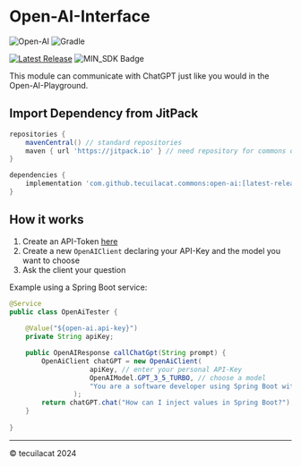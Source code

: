 # Open-AI-Interface
![Open-AI](https://img.shields.io/badge/ChatGPT-74aa9c?style=for-the-badge&logo=openai&logoColor=white)
![Gradle](https://img.shields.io/badge/gradle-02303A?style=for-the-badge&logo=gradle&logoColor=white)

[![Latest Release](https://jitpack.io/v/tecuilacat/commons.svg)](https://jitpack.io/#tecuilacat/commons)
![MIN_SDK Badge](https://img.shields.io/badge/MIN_SDK-Java_17-red)

This module can communicate with ChatGPT just like you would in the Open-AI-Playground.

## Import Dependency from JitPack
```groovy
repositories {
    mavenCentral() // standard repositories
	maven { url 'https://jitpack.io' } // need repository for commons dependency
}

dependencies {
    implementation 'com.github.tecuilacat.commons:open-ai:[latest-release]'
}
```

## How it works

1. Create an API-Token [here](https://platform.openai.com/account/api-keys)
2. Create a new `OpenAIClient` declaring your API-Key and the model you want to choose
3. Ask the client your question

Example using a Spring Boot service:
```java
@Service
public class OpenAiTester {
    
    @Value("${open-ai.api-key}")
    private String apiKey;

    public OpenAIResponse callChatGpt(String prompt) {
        OpenAiClient chatGPT = new OpenAiClient(
                    apiKey, // enter your personal API-Key
                    OpenAIModel.GPT_3_5_TURBO, // choose a model
                    "You are a software developer using Spring Boot with Gradle" // optional
                );
        return chatGPT.chat("How can I inject values in Spring Boot?");
    }
    
}

```


---
&copy; tecuilacat 2024